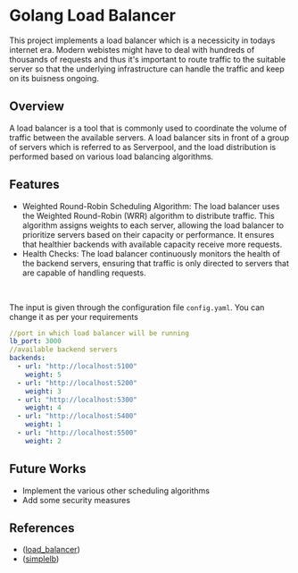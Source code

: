 # Golang Load Balancer
This project implements a load balancer which is a necessicity in todays internet era. Modern webistes might have to deal with hundreds of thousands of requests and thus it's important to route traffic to the suitable server so that the underlying infrastructure can handle the traffic and keep on its buisness ongoing. 
<br>
## Overview
A load balancer is a tool that is commonly used to coordinate the volume of traffic between the available servers.
A load balancer sits in front of a group of servers which is referred to as Serverpool, and the load distribution is performed based on various load balancing algorithms. 

## Features
* Weighted Round-Robin Scheduling Algorithm: The load balancer uses the Weighted Round-Robin (WRR) algorithm to distribute traffic. This algorithm assigns weights to each server, allowing the load balancer to prioritize servers based on their capacity or performance. It ensures that healthier backends with available capacity receive more requests.
* Health Checks: The load balancer continuously monitors the health of the backend servers, ensuring that traffic is only directed to servers that are capable of handling requests.
<br>

The input is given through the configuration file `config.yaml`. You can change it as per your requirements
``` yaml
//port in which load balancer will be running
lb_port: 3000
//available backend servers
backends:
  - url: "http://localhost:5100"
    weight: 5
  - url: "http://localhost:5200"
    weight: 3
  - url: "http://localhost:5300"
    weight: 4
  - url: "http://localhost:5400"
    weight: 1
  - url: "http://localhost:5500"
    weight: 2

```

## Future Works
* Implement the various other scheduling algorithms
* Add some security measures 


## References
* ([load_balancer](https://github.com/leonardo5621/golang-load-balancer/tree/master))
* ([simplelb](https://github.com/kasvith/simplelb))
